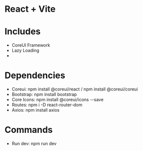 # React + Vite

# Includes
- CoreUI Framework
- Lazy Loading
- 

# Dependencies
- Coreui: npm install @coreui/react / npm install @coreui/coreui
- Bootstrap: npm install bootstrap
- Core Icons: npm install @coreui/icons --save
- Routes: npm i -D react-router-dom
- Axios: npm install axios

# Commands 
- Run dev: npm run dev


